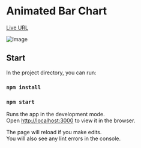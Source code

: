 # Animated Bar Chart

[Live URL](https://nautilytics.github.io/animated-bar-chart/)

![Image](https://github.com/user-attachments/assets/fb32202a-d3e9-48f1-bcc0-1bfb0da35f85)

## Start

In the project directory, you can run:

### `npm install`
### `npm start`

Runs the app in the development mode.\
Open [http://localhost:3000](http://localhost:3000) to view it in the browser.

The page will reload if you make edits.\
You will also see any lint errors in the console.
